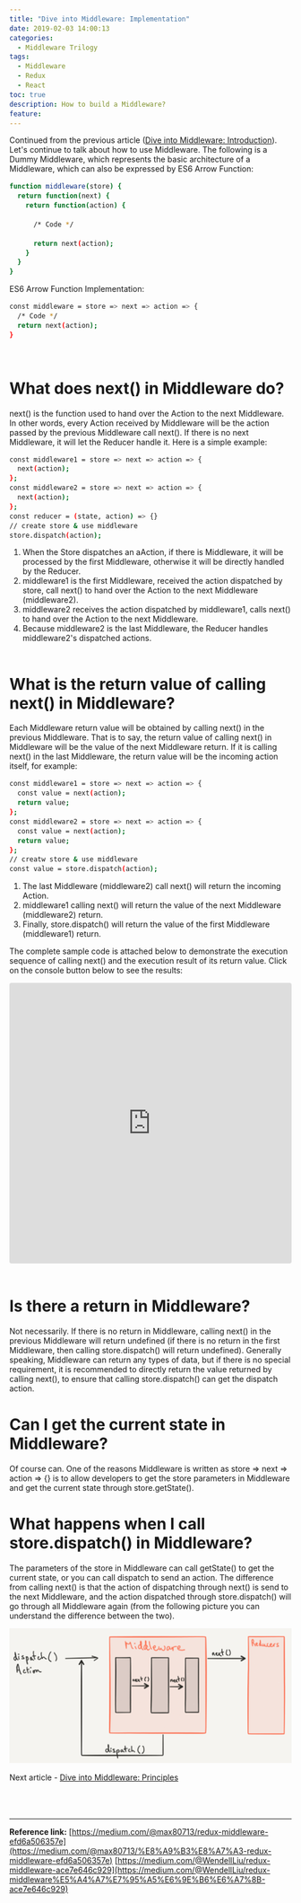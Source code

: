 ```yaml
---
title: "Dive into Middleware: Implementation"
date: 2019-02-03 14:00:13
categories:
  - Middleware Trilogy
tags:
  - Middleware
  - Redux
  - React
toc: true
description: How to build a Middleware?
feature:
---
```

Continued from the previous article ([Dive into Middleware: Introduction](http://tingkaiwu.com/2019/01/29/deep-dive-into-middleware-1/)). Let's continue to talk about how to use Middleware. The following is a Dummy Middleware, which represents the basic architecture of a Middleware, which can also be expressed by ES6 Arrow Function:
<!-- more -->

```sh
function middleware(store) {
  return function(next) {
    return function(action) {
      
      /* Code */
    
      return next(action);
    }
  }
}
```

ES6 Arrow Function Implementation:

```sh
const middleware = store => next => action => {
  /* Code */
  return next(action);
}
```
<br>

# What does next() in Middleware do?
next() is the function used to hand over the Action to the next Middleware. In other words, every Action received by Middleware will be the action passed by the previous Middleware call next(). If there is no next Middleware, it will let the Reducer handle it. Here is a simple example:

```sh
const middleware1 = store => next => action => {
  next(action);
};
const middleware2 = store => next => action => {
  next(action);
};
const reducer = (state, action) => {}
// create store & use middleware
store.dispatch(action);
```

1. When the Store dispatches an aAction, if there is Middleware, it will be processed by the first Middleware, otherwise it will be directly handled by the Reducer.
2. middleware1 is the first Middleware, received the action dispatched by store, call next() to hand over the Action to the next Middleware (middleware2).
3. middleware2 receives the action dispatched by middleware1, calls next() to hand over the Action to the next Middleware.
4. Because middleware2 is the last Middleware, the Reducer handles middleware2's dispatched actions.
<br><br>

# What is the return value of calling next() in Middleware?
Each Middleware return value will be obtained by calling next() in the previous Middleware. That is to say, the return value of calling next() in Middleware will be the value of the next Middleware return. If it is calling next() in the last Middleware, the return value will be the incoming action itself, for example:

```sh
const middleware1 = store => next => action => {
  const value = next(action);
  return value;
};
const middleware2 = store => next => action => {
  const value = next(action);
  return value;
};
// creatw store & use middleware
const value = store.dispatch(action);
```

1. The last Middleware (middleware2) call next() will return the incoming Action.
2. middleware1 calling next() will return the value of the next Middleware (middleware2) return.
3. Finally, store.dispatch() will return the value of the first Middleware (middleware1) return.

The complete sample code is attached below to demonstrate the execution sequence of calling next() and the execution result of its return value. Click on the console button below to see the results:

<iframe
     src="https://codesandbox.io/embed/next-ismo4?fontsize=14&hidenavigation=1&theme=dark"
     style="width:100%; height:500px; border:0; border-radius: 4px; overflow:hidden;"
     title="next"
     allow="accelerometer; ambient-light-sensor; camera; encrypted-media; geolocation; gyroscope; hid; microphone; midi; payment; usb; vr; xr-spatial-tracking"
     sandbox="allow-autoplay allow-forms allow-modals allow-popups allow-presentation allow-same-origin allow-scripts"
   ></iframe>
<br><br>

# Is there a return in Middleware?
Not necessarily. If there is no return in Middleware, calling next() in the previous Middleware will return undefined (if there is no return in the first Middleware, then calling store.dispatch() will return undefined). Generally speaking, Middleware can return any types of data, but if there is no special requirement, it is recommended to directly return the value returned by calling next(), to ensure that calling store.dispatch() can get the dispatch action.
<br>

# Can I get the current state in Middleware?
Of course can. One of the reasons Middleware is written as store => next => action => {} is to allow developers to get the store parameters in Middleware and get the current state through store.getState().
<br>

# What happens when I call store.dispatch() in Middleware?
The parameters of the store in Middleware can call getState() to get the current state, or you can call dispatch to send an action. The difference from calling next() is that the action of dispatching through next() is send to the next Middleware, and the action dispatched through store.dispatch() will go through all Middleware again (from the following picture you can understand the difference between the two).

![Middleware flow](/images/0_SGzQlCN4O4KMKVLy.png)
<br>

Next article - [Dive into Middleware: Principles](http://tingkaiwu.com/2019/02/09/deep-dive-into-middleware-3/)
<br><br><br><br>

----------------------------------------------------------

**Reference link:**
[https://medium.com/@max80713/redux-middleware-efd6a506357e](https://medium.com/@max80713/%E8%A9%B3%E8%A7%A3-redux-middleware-efd6a506357e)
[https://medium.com/@WendellLiu/redux-middleware-ace7e646c929](https://medium.com/@WendellLiu/redux-middleware%E5%A4%A7%E7%95%A5%E6%9E%B6%E6%A7%8B-ace7e646c929)